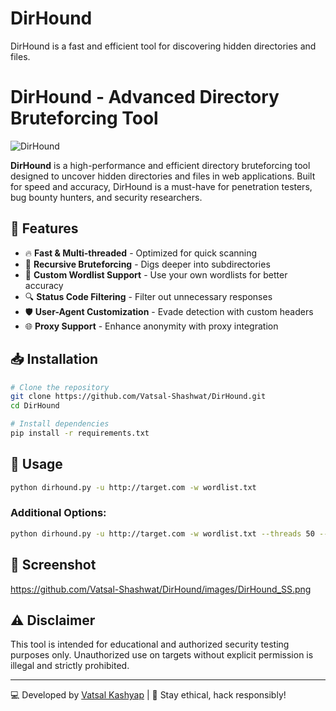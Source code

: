 # DirHound
DirHound is a fast and efficient tool for discovering hidden directories and files.
# DirHound - Advanced Directory Bruteforcing Tool

![DirHound](https://github.com/Vatsal-Shashwat/DirHound/images/dirhound.webp)  

**DirHound** is a high-performance and efficient directory bruteforcing tool designed to uncover hidden directories and files in web applications. Built for speed and accuracy, DirHound is a must-have for penetration testers, bug bounty hunters, and security researchers.

## 🚀 Features

- 🔥 **Fast & Multi-threaded** - Optimized for quick scanning
- 🔄 **Recursive Bruteforcing** - Digs deeper into subdirectories
- 📂 **Custom Wordlist Support** - Use your own wordlists for better accuracy
- 🔍 **Status Code Filtering** - Filter out unnecessary responses
- 🛡 **User-Agent Customization** - Evade detection with custom headers
- 🌐 **Proxy Support** - Enhance anonymity with proxy integration

## 📥 Installation

```bash
# Clone the repository
git clone https://github.com/Vatsal-Shashwat/DirHound.git
cd DirHound

# Install dependencies
pip install -r requirements.txt
```

## 🎯 Usage

```bash
python dirhound.py -u http://target.com -w wordlist.txt
```

### Additional Options:

```bash
python dirhound.py -u http://target.com -w wordlist.txt --threads 50 --proxy http://127.0.0.1:8080
```

## 📸 Screenshot
https://github.com/Vatsal-Shashwat/DirHound/images/DirHound_SS.png

## ⚠️ Disclaimer

This tool is intended for educational and authorized security testing purposes only. Unauthorized use on targets without explicit permission is illegal and strictly prohibited.

---

💻 Developed by [Vatsal Kashyap](https://github.com/Vatsal-Shashwat) | 🚀 Stay ethical, hack responsibly!
